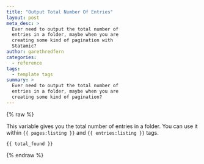 ```yaml
---
title: "Output Total Number Of Entries"
layout: post
meta_desc: >
  Ever need to output the total number of
  entries in a folder, maybe when you are
  creating some kind of pagination with
  Statamic?
author: garethredfern
categories:
  - reference
tags:
  - template tags
summary: >
  Ever need to output the total number of
  entries in a folder, maybe when you are
  creating some kind of pagination?
---
```


{% raw %}

This variable gives you the total number of entries in a folder. You can use it within `{{ pages:listing }}` and `{{ entries:listing }}` tags.

~~~twig
{{ total_found }}
~~~

{% endraw %}

